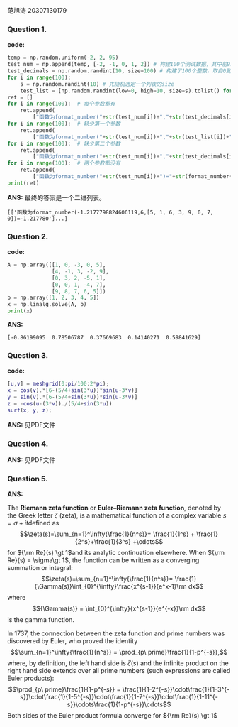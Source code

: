 范旭涛 20307130179
### Question 1.
**code:**
```python
temp = np.random.uniform(-2, 2, 95)  
test_num = np.append(temp, [-2, -1, 0, 1, 2]) # 构建100个测试数据，其中前95个是-2到2的小数，后5个是-2，-1，0，1，2  
test_decimals = np.random.randint(10, size=100) # 构建了100个整数，取自0到9  
for i in range(100):  
    s = np.random.randint(10) # 先随机选定一个列表的size  
    test_list = [np.random.randint(low=0, high=10, size=s).tolist() for i in range(100)] # 构建了100个列表  
ret = []  
for i in range(100):  # 每个参数都有  
    ret.append(  
        ["函数为format_number("+str(test_num[i])+","+str(test_decimals[i])+","+str(test_list[i])+")="+str(format_number(test_num[i], test_decimals[i], test_list[i]))])  
for i in range(100):  # 缺少第一个参数  
    ret.append(  
        ["函数为format_number("+str(test_num[i])+","+str(test_list[i])+")="+str(format_number(test_num[i], test_decimals[i], test_list[i]))])  
for i in range(100):  # 缺少第二个参数  
    ret.append(  
        ["函数为format_number("+str(test_num[i])+","+str(test_decimals[i])+str(format_number(test_num[i], test_decimals[i], test_list[i]))])  
for i in range(100):  # 两个参数都没有  
    ret.append(  
        ["函数为format_number("+str(test_num[i])+")="+str(format_number(test_num[i], test_decimals[i], test_list[i]))])  
print(ret)
```
**ANS:**
最终的答案是一个二维列表。
```
[['函数为format_number(-1.2177798824606119,6,[5, 1, 6, 3, 9, 0, 7, 0])=-1.217780']...]
```

### Question 2.
**code:**
```python
A = np.array([[1, 0, -3, 0, 5],  
              [4, -1, 3, -2, 9],  
              [0, 3, 2, -5, 1],  
              [0, 0, 1, -4, 7],  
              [9, 8, 7, 6, 5]])  
b = np.array([1, 2, 3, 4, 5])  
x = np.linalg.solve(A, b)  
print(x)
```
**ANS:**
```
[-0.86199095  0.78506787  0.37669683  0.14140271  0.59841629]
```

### Question 3.
**code:**
```matlab
[u,v] = meshgrid(0:pi/100:2*pi);
x = cos(v).*[6-(5/4+sin(3*u))*sin(u-3*v)]
y = sin(v).*[6-(5/4+sin(3*u))*sin(u-3*v)]
z = -cos(u-(3*v))./(5/4+sin(3*u))
surf(x, y, z);
```
**ANS:**
见PDF文件
### Question 4.
**ANS:**
见PDF文件
### Question 5.
**ANS:**

The **Riemann zeta function** or **Euler–Riemann zeta function**, denoted by the Greek letter $\zeta$ (zeta), is a mathematical function of a complex variable $s = \sigma + it$defined as
$$\zeta(s)=\sum_{n=1}^\infty{\frac{1}{n^s}}= \frac{1}{1^s} + \frac{1}{2^s}+\frac{1}{3^s} +\cdots$$
for ${\rm Re}(s) \gt 1$and its analytic continuation elsewhere. When ${\rm Re}(s) = \sigma\gt 1$, the function can be written as a converging summation or integral:
$$\zeta(s)=\sum_{n=1}^\infty{\frac{1}{n^s}}= \frac{1}{\Gamma(s)}\int_{0}^{\infty}\frac{x^{s-1}}{e^x-1}\rm dx$$
where
$${\Gamma(s)} = \int_{0}^{\infty}{x^{s-1}}{e^{-x}}\rm dx$$
is the gamma function. 

In 1737, the connection between the zeta function and prime numbers was discovered by Euler, who proved the identity
$$\sum_{n=1}^\infty{\frac{1}{n^s}} = \prod_{p\ prime}\frac{1}{1-p^{-s}},$$
where, by definition, the left hand side is $\zeta(s)$ and the infinite product on the right hand side extends over all prime numbers (such expressions are called Euler products):
$$\prod_{p\ prime}\frac{1}{1-p^{-s}} = \frac{1}{1-2^{-s}}\cdot\frac{1}{1-3^{-s}}\cdot\frac{1}{1-5^{-s}}\cdot\frac{1}{1-7^{-s}}\cdot\frac{1}{1-11^{-s}}\cdots\frac{1}{1-p^{-s}}\cdots$$
Both sides of the Euler product formula converge for ${\rm Re}(s) \gt 1$
